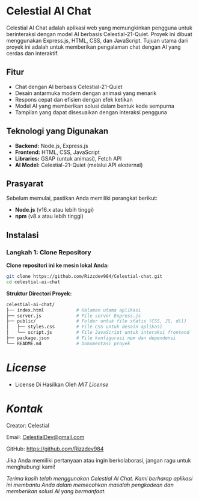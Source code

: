 # Celestial AI Chat

Celestial AI Chat adalah aplikasi web yang memungkinkan pengguna untuk berinteraksi dengan model AI berbasis Celestial-21-Quiet. Proyek ini dibuat menggunakan Express.js, HTML, CSS, dan JavaScript. Tujuan utama dari proyek ini adalah untuk memberikan pengalaman chat dengan AI yang cerdas dan interaktif.

## Fitur

- Chat dengan AI berbasis Celestial-21-Quiet
- Desain antarmuka modern dengan animasi yang menarik
- Respons cepat dan efisien dengan efek ketikan
- Model AI yang memberikan solusi dalam bentuk kode sempurna
- Tampilan yang dapat disesuaikan dengan interaksi pengguna

## Teknologi yang Digunakan

- **Backend:** Node.js, Express.js
- **Frontend:** HTML, CSS, JavaScript
- **Libraries:** GSAP (untuk animasi), Fetch API
- **AI Model:** Celestial-21-Quiet (melalui API eksternal)

## Prasyarat

Sebelum memulai, pastikan Anda memiliki perangkat berikut:

- **Node.js** (v16.x atau lebih tinggi)
- **npm** (v8.x atau lebih tinggi)

## Instalasi

### Langkah 1: Clone Repository

**Clone repositori ini ke mesin lokal Anda:**

```bash
git clone https://github.com/Rizzdev984/Celestial-chat.git
cd celestial-ai-chat
```

**Struktur Directori Proyek:**

```graphql
celestial-ai-chat/
├── index.html            # Halaman utama aplikasi
├── server.js             # File server Express.js
├── public/               # Folder untuk file statis (CSS, JS, dll)
│   ├── styles.css        # File CSS untuk desain aplikasi
│   └── script.js         # File JavaScript untuk interaksi frontend
├── package.json          # File konfigurasi npm dan dependensi
└── README.md             # Dokumentasi proyek
```

# *License*

- License Di Hasilkan Oleh *MIT License*

# *Kontak*
Creator: Celestial

Email: CelestialDev@gmail.com

GitHub: https://github.com/Rizzdev984

Jika Anda memiliki pertanyaan atau ingin berkolaborasi, jangan ragu untuk menghubungi kami!


*Terima kasih telah menggunakan Celestial AI Chat. Kami berharap aplikasi ini membantu Anda dalam memecahkan masalah pengkodean dan memberikan solusi AI yang bermanfaat.*
